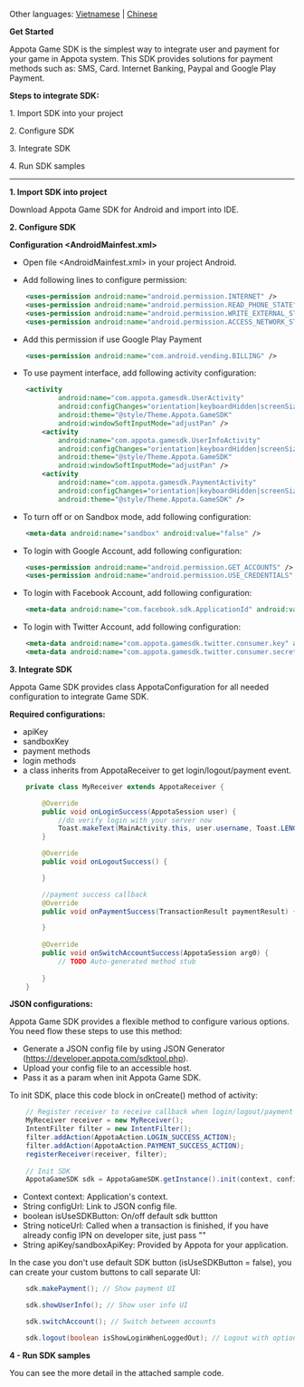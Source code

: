 Other languages: [Vietnamese](README.md) | [Chinese](README_CN.md)

**Get Started**

Appota Game SDK is the simplest way to integrate user and payment for
your game in Appota system. This SDK provides solutions for payment
methods such as: SMS, Card. Internet Banking, Paypal and Google Play
Payment.

**Steps to integrate SDK:**

​1. Import SDK into your project

​2. Configure SDK

​3. Integrate SDK

​4. Run SDK samples

<hr/>

**1. Import SDK into project**

Download Appota Game SDK for Android and import into IDE.

**2. Configure SDK**

**Configuration \<AndroidMainfest.xml\>**

- Open file \<AndroidMainfest.xml\> in your project Android.

- Add following lines to configure permission:

``` xml
    <uses-permission android:name="android.permission.INTERNET" />
    <uses-permission android:name="android.permission.READ_PHONE_STATE" />
    <uses-permission android:name="android.permission.WRITE_EXTERNAL_STORAGE" />
    <uses-permission android:name="android.permission.ACCESS_NETWORK_STATE" />
```

- Add this permission if use Google Play Payment

``` xml
    <uses-permission android:name="com.android.vending.BILLING" />
```

- To use payment interface, add following activity configuration:

``` xml
    <activity
            android:name="com.appota.gamesdk.UserActivity"
            android:configChanges="orientation|keyboardHidden|screenSize"
            android:theme="@style/Theme.Appota.GameSDK"
            android:windowSoftInputMode="adjustPan" />
        <activity
            android:name="com.appota.gamesdk.UserInfoActivity"
            android:configChanges="orientation|keyboardHidden|screenSize"
            android:theme="@style/Theme.Appota.GameSDK"
            android:windowSoftInputMode="adjustPan" />
        <activity
            android:name="com.appota.gamesdk.PaymentActivity"
            android:configChanges="orientation|keyboardHidden|screenSize"
            android:theme="@style/Theme.Appota.GameSDK" />
```

- To turn off or on Sandbox mode, add following configuration:

``` xml
    <meta-data android:name="sandbox" android:value="false" />
```

- To login with Google Account, add following configuration:

``` xml
    <uses-permission android:name="android.permission.GET_ACCOUNTS" />
    <uses-permission android:name="android.permission.USE_CREDENTIALS" />
```

- To login with Facebook Account, add following configuration:
 
``` xml
    <meta-data android:name="com.facebook.sdk.ApplicationId" android:value="YOUR_FACEBOOK_APP_ID" />
```

- To login with Twitter Account, add following configuration:

``` xml
    <meta-data android:name="com.appota.gamesdk.twitter.consumer.key" android:value="YOUR_CONSUMER_KEY" />
    <meta-data android:name="com.appota.gamesdk.twitter.consumer.secret" android:value="YOUR_SECRET_KEY" />
```

**3. Integrate SDK**

Appota Game SDK provides class AppotaConfiguration for all needed configuration to integrate Game SDK.

**Required configurations:**

 - apiKey
 - sandboxKey
 - payment methods
 - login methods
 - a class inherits from AppotaReceiver to get login/logout/payment event.

``` java
    private class MyReceiver extends AppotaReceiver {

        @Override
        public void onLoginSuccess(AppotaSession user) {
            //do verify login with your server now
            Toast.makeText(MainActivity.this, user.username, Toast.LENGTH_SHORT).show();
        }

        @Override
        public void onLogoutSuccess() {

        }

        //payment success callback
        @Override
        public void onPaymentSuccess(TransactionResult paymentResult) {

        }
        
        @Override
		public void onSwitchAccountSuccess(AppotaSession arg0) {
			// TODO Auto-generated method stub
			
		}
    } 
``` 

**JSON configurations:**

Appota Game SDK provides a flexible method to configure various options. You need flow these steps to use this method:

 - Generate a JSON config file by using JSON Generator (https://developer.appota.com/sdktool.php).
 - Upload your config file to an accessible host.
 - Pass it as a param when init Appota Game SDK.


To init SDK, place this code block in onCreate() method of activity:


``` java
    // Register receiver to receive callback when login/logout/payment success
    MyReceiver receiver = new MyReceiver();
    IntentFilter filter = new IntentFilter();
    filter.addAction(AppotaAction.LOGIN_SUCCESS_ACTION);
    filter.addAction(AppotaAction.PAYMENT_SUCCESS_ACTION);
    registerReceiver(receiver, filter);
    
    // Init SDK
    AppotaGameSDK sdk = AppotaGameSDK.getInstance().init(context, configUrl, isUseSDKButton, noticeUrl, apiKey, sandboxApiKey);
```

- Context context: Application's context.
- String configUrl: Link to JSON config file.
- boolean isUseSDKButton: On/off default sdk buttton
- String noticeUrl: Called when a transaction is finished, if you have already config IPN on developer site, just pass ""
- String apiKey/sandboxApiKey: Provided by Appota for your application.

In the case you don't use default SDK button (isUseSDKButton = false), you can create your custom buttons to
call separate UI:


``` java
    sdk.makePayment(); // Show payment UI
```
``` java
    sdk.showUserInfo(); // Show user info UI
```
``` java
    sdk.switchAccount(); // Switch between accounts
```
``` java
    sdk.logout(boolean isShowLoginWhenLoggedOut); // Logout with option show/hide login popup after logged out
```

**4 - Run SDK samples**

You can see the more detail in the attached sample code.
